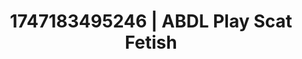 ---
categories:
- Immersive passion
- Volleyball
- Romantic kink
- Nighttime romance
- Intimate POV
image: /assets/images/1747183495246.jpg
layout: post
seo:
  description: Featured content with high-quality ABDL Play, Scat Fetish. HD images
    available.
  keywords: ABDL Play, Scat Fetish
  og_image: /assets/images/1747183495246.jpg
  schema_type: VisualArtwork
tags:
- ABDL Play
- Scat Fetish
- '#1747183495246'
title: 1747183495246 | ABDL Play Scat Fetish
---